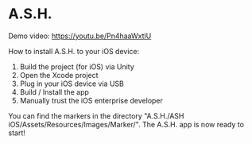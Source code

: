 # A.S.H.

Demo video:
https://youtu.be/Pn4haaWxtlU

How to install A.S.H. to your iOS device:
1. Build the project (for iOS) via Unity
2. Open the Xcode project
3. Plug in your iOS device via USB
4. Build / Install the app
6. Manually trust the iOS enterprise developer

You can find the markers in the directory "A.S.H./ASH iOS/Assets/Resources/Images/Marker/".
The A.S.H. app is now ready to start! 

